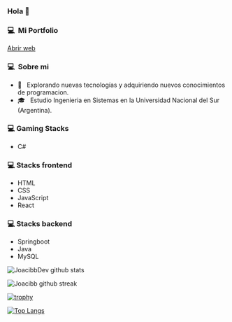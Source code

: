 ### Hola 👋

### 💻 &nbsp;Mi Portfolio
<a href="https://www.joaquincibanal.com.ar/" target="_blank">Abrir web</a>

### 💻 &nbsp;Sobre mi

- 🤔 &nbsp; Explorando nuevas tecnologías y adquiriendo nuevos conocimientos de programacion.
- 🎓 &nbsp; Estudio Ingenieria en Sistemas en la Universidad Nacional del Sur (Argentina).

### 💻 Gaming Stacks

- C#

### 💻 Stacks frontend
- HTML
- CSS
- JavaScript
- React

### 💻 Stacks backend

- Springboot
- Java
- MySQL

![JoacibbDev github stats](https://github-readme-stats.vercel.app/api?username=joacibb&show_icons=true&theme=tokyonight&count_private=true&include_all_commits=true)

![Joacibb github streak](https://github-readme-streak-stats.herokuapp.com/?user=joacibb&theme=radical&include_all_commits=true&count_private=true)

[![trophy](https://github-profile-trophy.vercel.app/?username=joacibb)](https://github.com/ryo-ma/github-profile-trophy)

[![Top Langs](https://github-readme-stats.vercel.app/api/top-langs/?username=joacibb)](https://github.com/joacibb/github-readme-stats)

